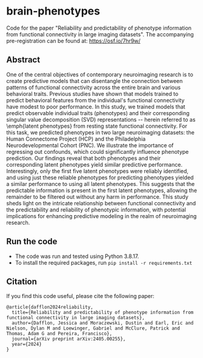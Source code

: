 # brain-phenotypes
Code for the paper "Reliability and predictability of phenotype information from functional connectivity in large imaging datasets".
The accompanying pre-registration can be found at: https://osf.io/7hr9w/

## Abstract
One of the central objectives of contemporary
neuroimaging research is to create predictive models that can disentangle the
connection between patterns of functional connectivity across the entire brain
and various behavioral traits. Previous studies have shown that models trained
to predict behavioral features from the individual's functional connectivity
have modest to poor performance. 
In this study, we trained models that predict observable individual traits (phenotypes) and their corresponding singular
value decomposition (SVD) representations -- herein referred to as \emph{latent
phenotypes} from resting state functional connectivity. For this task, we predicted phenotypes in two large neuroimaging datasets: the Human Connectome Project (HCP) and the Philadelphia
Neurodevelopmental Cohort (PNC). We illustrate the importance of regressing out confounds, which could significantly influence phenotype prediction. Our findings reveal that both phenotypes and their corresponding latent phenotypes yield similar predictive performance. Interestingly, only the first five latent phenotypes were reliably identified, and using just these reliable phenotypes for predicting phenotypes yielded a similar performance to using all latent phenotypes. This suggests that the predictable information is present in the first latent phenotypes, allowing the remainder to be filtered out without any harm in performance. This study sheds light on the intricate relationship
between functional connectivity and the predictability and reliability of
phenotypic information, with potential implications for enhancing predictive
modeling in the realm of neuroimaging research.

## Run the code
- The code was run and tested using Python 3.8.17. 
- To install the required packages, run `pip install -r requirements.txt`

## Citation
If you find this code useful, please cite the following paper:
```
@article{dafflon2024reliability,
  title={Reliability and predictability of phenotype information from functional connectivity in large imaging datasets},
  author={Dafflon, Jessica and Moraczewski, Dustin and Earl, Eric and Nielson, Dylan M and Loewinger, Gabriel and McClure, Patrick and Thomas, Adam G and Pereira, Francisco},
  journal={arXiv preprint arXiv:2405.00255},
  year={2024}
}
```